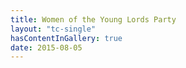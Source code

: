```yaml
---
title: Women of the Young Lords Party
layout: "tc-single"
hasContentInGallery: true
date: 2015-08-05
---
```

